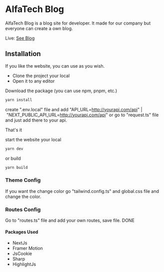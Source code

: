 # AlfaTech Blog

AlfaTech Blog is a blog site for developer. It made for our company but everyone can create a own blog.

Live: [See Blog](https://blog.uygarceylan.net/)

## Installation

If you like the website, you can use as you wish.

- Clone the project your local
- Open it to any editor

Download the package (you can use npm, pnpm, etc.)

```bash
yarn install
```

create ".env.local" file and add "API_URL=<http://yourapi.com/api>" | "NEXT_PUBLIC_API_URL=<http://yourapi.com/api>"
or go to "request.ts" file and just add there to your api.

That's it

start the website your local

```bash
yarn dev
```

or build

```bash
yarn build
```

### Theme Config

If you want the change color go "tailwind.config.ts" and global.css file and change the color.

### Routes Config

Go to "routes.ts" file and add your own routes, save file. DONE

#### Packages Used

- NextJs
- Framer Motion
- JsCookie
- Sharp
- HighlightJs
